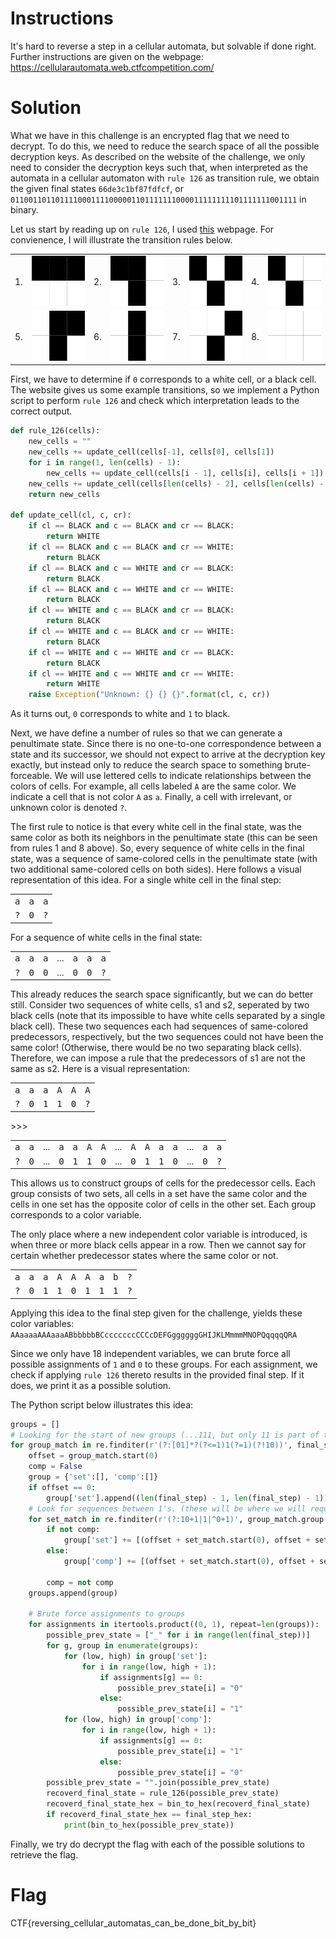 # Instructions
It's hard to reverse a step in a cellular automata, but solvable if done right.
Further instructions are given on the webpage:
<https://cellularautomata.web.ctfcompetition.com/>

# Solution

What we have in this challenge is an encrypted flag that we need to decrypt.
To do this, we need to reduce the search space of all the possible decryption keys.
As described on the website of the challenge, we only need to consider the decryption keys such that, when interpreted as the automata in a cellular automaton with `rule 126` as transition rule, we obtain the given final states `66de3c1bf87fdfcf`, or `0110011011011110001111000001101111111000011111111101111111001111` in binary.

Let us start by reading up on `rule 126`, I used [this](http://mathworld.wolfram.com/Rule126.html) webpage.
For convienence, I will illustrate the transition rules below.
<table>
	<tr>
		<td> 1. </td> <td><img src="images/rule1.png" width="120" height="80"> </td>
		<td> 2. </td> <td><img src="images/rule2.png" width="120" height="80"> </td>
		<td> 3. </td> <td><img src="images/rule3.png" width="120" height="80"> </td>
		<td> 4. </td> <td><img src="images/rule4.png" width="120" height="80"> </td>
	</tr>
	<tr>
		<td> 5. </td> <td><img src="images/rule5.png" width="120" height="80"> </td>
		<td> 6. </td> <td><img src="images/rule6.png" width="120" height="80"> </td>
		<td> 7. </td> <td><img src="images/rule7.png" width="120" height="80"> </td>
		<td> 8. </td> <td><img src="images/rule8.png" width="120" height="80"> </td>
	</tr>
</table>


First, we have to determine if `0` corresponds to a white cell, or a black cell.
The website gives us some example transitions, so we implement a Python script to perform `rule 126` and check which interpretation leads to the correct output.
```python
def rule_126(cells):
	new_cells = ""
	new_cells += update_cell(cells[-1], cells[0], cells[1])
	for i in range(1, len(cells) - 1):
		new_cells += update_cell(cells[i - 1], cells[i], cells[i + 1])
	new_cells += update_cell(cells[len(cells) - 2], cells[len(cells) - 1], cells[0])
	return new_cells

def update_cell(cl, c, cr):
	if cl == BLACK and c == BLACK and cr == BLACK:
		return WHITE
	if cl == BLACK and c == BLACK and cr == WHITE:
		return BLACK
	if cl == BLACK and c == WHITE and cr == BLACK:
		return BLACK
	if cl == BLACK and c == WHITE and cr == WHITE:
		return BLACK
	if cl == WHITE and c == BLACK and cr == BLACK:
		return BLACK
	if cl == WHITE and c == BLACK and cr == WHITE:
		return BLACK
	if cl == WHITE and c == WHITE and cr == BLACK:
		return BLACK
	if cl == WHITE and c == WHITE and cr == WHITE:
		return WHITE
	raise Exception("Unknown: {} {} {}".format(cl, c, cr))
```
As it turns out, `0` corresponds to white and `1` to black.



Next, we have define a number of rules so that we can generate a penultimate state.
Since there is no one-to-one correspondence between a state and its successor, we should not expect to arrive at the decryption key exactly, but instead only to reduce the search space to something brute-forceable.
We will use lettered cells to indicate relationships between the colors of cells.
For example, all cells labeled `A` are the same color.
We indicate a cell that is not color `A` as `a`.
Finally, a cell with irrelevant, or unknown color is denoted `?`.

The first rule to notice is that every white cell in the final state, was the same color as both its neighbors in the penultimate state (this can be seen from rules 1 and 8 above).
So, every sequence of white cells in the final state, was a sequence of same-colored cells in the penultimate state (with two additional same-colored cells on both sides).
Here follows a visual representation of this idea.
For a single white cell in the final step:
<table>
	<tr>
		<td> <tt>a</tt> </td><td> <tt>a</tt> </td><td> <tt>a</tt> </td>
	</tr>
	<tr>
		<td> <tt>?</tt> </td><td> <tt>0</tt> </td><td> <tt>?</tt> </td>
	</tr>
</table>
For a sequence of white cells in the final state:
<table>
<tr>
		<td> <tt>a</tt> </td><td> <tt>a</tt> </td><td> <tt>a</tt> </td><td>...</td><td> <tt>a</tt> </td><td> <tt>a</tt> </td><td> <tt>a</tt> </td>
	</tr>
	<tr>
		<td> <tt>?</tt> </td><td> <tt>0</tt> </td><td> <tt>0</tt> </td><td>...</td><td> <tt>0</tt> </td><td> <tt>0</tt> </td><td> <tt>?</tt> </td>
	</tr>
</table>


This already reduces the search space significantly, but we can do better still.
Consider two sequences of white cells, s1 and s2, seperated by two black cells (note that its impossible to have white cells separated by a single black cell).
These two sequences each had sequences of same-colored predecessors, respectively, but the two sequences could not have been the same color! (Otherwise, there would be no two separating black cells).
Therefore, we can impose a rule that the predecessors of s1 are not the same as s2.
Here is a visual representation:
<table>
	<tr>
		<td> <tt>a</tt> </td><td> <tt>a</tt> </td><td> <tt>a</tt> </td><td> <tt>A</tt> </td><td> <tt>A</tt> </td><td> <tt>A</tt> </td>
	</tr>
	<tr>
		<td> <tt>?</tt> </td><td> <tt>0</tt> </td><td> <tt>1</tt> </td><td> <tt>1</tt> </td><td> <tt>0</tt> </td><td> <tt>?</tt> </td>
	</tr>
</table>
<table>
	<tr>
		<td> <tt>a</tt> </td><td> <tt>a</tt> </td><td>...</td><td> <tt>a</tt> </td><td> <tt>a</tt> </td><td> <tt>A</tt> </td><td> <tt>A</tt> </td><td>...</td><td> <tt>A</tt> </td><td> <tt>A</tt> </td><td> <tt>a</tt> </td><td> <tt>a</tt> </td><td>...</td><td> <tt>a</tt> </td><td> <tt>a</tt> </td>
	</tr>
	<tr>
		<td> <tt>?</tt> </td><td> <tt>0</tt> </td><td>...</td><td> <tt>0</tt> </td><td> <tt>1</tt> </td><td> <tt>1</tt> </td><td> <tt>0</tt> </td>><td>...</td><td> <tt>0</tt> </td>><td> <tt>1</tt> </td><td> <tt>1</tt> </td><td> <tt>0</tt> </td><td>...</td>><td> <tt>0</tt> </td><td> <tt>?</tt> </td>
	</tr>
</table>

This allows us to construct groups of cells for the predecessor cells.
Each group consists of two sets, all cells in a set have the same color and the cells in one set has the opposite color of cells in the other set.
Each group corresponds to a color variable.

The only place where a new independent color variable is introduced, is when three or more black cells appear in a row.
Then we cannot say for certain whether predecessor states where the same color or not.
<table>
	<tr>
		<td> <tt>a</tt> </td><td> <tt>a</tt> </td><td> <tt>a</tt> </td><td> <tt>A</tt> </td><td> <tt>A</tt> </td><td> <tt>A</tt> </td><td> <tt>a</tt> </td><td> <tt>b</tt> </td><td> <tt>?</tt> </td>
	</tr>
	<tr>
		<td> <tt>?</tt> </td><td> <tt>0</tt> </td><td> <tt>1</tt> </td><td> <tt>1</tt> </td><td> <tt>0</tt> </td><td> <tt>1</tt> </td><td> <tt>1</tt> </td><td> <tt>1</tt> </td><td> <tt>?</tt> </td>
	</tr>
</table>

Applying this idea to the final step given for the challenge, yields these color variables:
`AAaaaaAAAaaaABbbbbbBCcccccccCCCcDEFGggggggGHIJKLMmmmMNOPQqqqqQRA`

Since we only have 18 independent variables, we can brute force all possible assignments of `1` and `0` to these groups.
For each assignment, we check if applying `rule 126` thereto results in the provided final step.
If it does, we print it as a possible solution.

The Python script below illustrates this idea:
```python
groups = []
# Looking for the start of new groups (...111, but only 11 is part of this group)
for group_match in re.finditer(r'(?:[01]*?(?<=1)1(?=1)(?!10))', final_step):
    offset = group_match.start(0)
    comp = False
    group = {'set':[], 'comp':[]}
    if offset == 0:
        group['set'].append((len(final_step) - 1, len(final_step) - 1)) # Hack to add the last cell to the group of the first (since it cyclic) this will not generalize
    # Look for sequences between 1's. (these will be where we will require complements.)
    for set_match in re.finditer(r'(?:10+1|1|^0+1)', group_match.group(0)):
        if not comp:
            group['set'] += [(offset + set_match.start(0), offset + set_match.end(0) - 1)]
        else:
            group['comp'] += [(offset + set_match.start(0), offset + set_match.end(0) - 1)]

        comp = not comp
    groups.append(group)

    # Brute force assignments to groups
    for assignments in itertools.product((0, 1), repeat=len(groups)):
        possible_prev_state = ["_" for i in range(len(final_step))]
        for g, group in enumerate(groups):
            for (low, high) in group['set']:
                for i in range(low, high + 1):
                    if assignments[g] == 0:
                        possible_prev_state[i] = "0"
                    else:
	                    possible_prev_state[i] = "1"
            for (low, high) in group['comp']:
	            for i in range(low, high + 1):
                    if assignments[g] == 0:
                        possible_prev_state[i] = "1"
                    else:
                        possible_prev_state[i] = "0"
        possible_prev_state = "".join(possible_prev_state)
        recoverd_final_state = rule_126(possible_prev_state)
        recoverd_final_state_hex = bin_to_hex(recoverd_final_state)
        if recoverd_final_state_hex == final_step_hex:
            print(bin_to_hex(possible_prev_state))
```

Finally, we try do decrypt the flag with each of the possible solutions to retrieve the flag.


# Flag
CTF{reversing\_cellular\_automatas\_can\_be\_done\_bit\_by\_bit}
